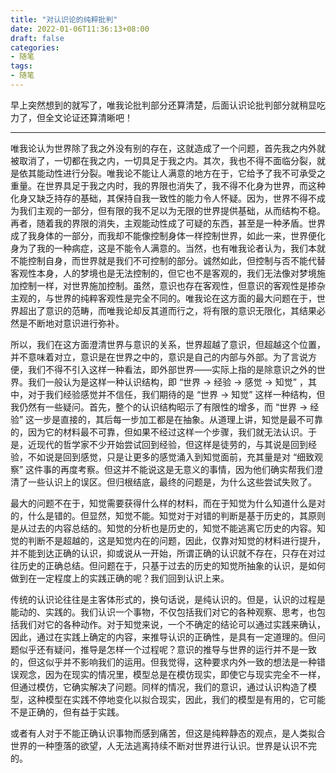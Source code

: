 ```yaml
---
title: "对认识论的纯粹批判"
date: 2022-01-06T11:36:13+08:00
draft: false
categories:
- 随笔
tags:
- 随笔
---
```


早上突然想到的就写了，唯我论批判部分还算清楚，后面认识论批判部分就稍显吃力了，但全文论证还算清晰吧！

---

唯我论认为世界除了我之外没有别的存在，这就造成了一个问题，首先我之内外就被取消了，一切都在我之内，一切具足于我之内。其次，我也不得不面临分裂，就是依其能动性进行分裂。唯我论不能让人满意的地方在于，它给予了我不可承受之重量。在世界具足于我之内时，我的界限也消失了，我不得不化身为世界，而这种化身又缺乏持存的基础，其保持自我一致性的能力令人怀疑。因为，世界不得不成为我们主观的一部分，但有限的我不足以为无限的世界提供基础，从而结构不稳。再者，随着我的界限的消失，主观能动性成了可疑的东西，甚至是一种矛盾。世界成了我身体的一部分，而我却不能像控制身体一样控制世界，如此一来，世界便化身为了我的一种病症，这是不能令人满意的。当然，也有唯我论者认为，我们本就不能控制自身，而世界就是我们不可控制的部分。诚然如此，但控制与否不能代替客观性本身，人的梦境也是无法控制的，但它也不是客观的，我们无法像对梦境施加控制一样，对世界施加控制。虽然，意识也存在客观性，但意识的客观性是掺杂主观的，与世界的纯粹客观性是完全不同的。唯我论在这方面的最大问题在于，世界超出了意识的范畴，而唯我论却反其道而行之，将有限的意识无限化，其结果必然是不断地对意识进行弥补。

所以，我们在这方面澄清世界与意识的关系，世界超越了意识，但超越这个位置，并不意味着对立，意识是在世界之中的，意识是自己的内部与外部。为了言说方便，我们不得不引入这样一种看法，即外部世界——实际上指的是除意识之外的世界。我们一般认为是这样一种认识结构，即 “世界 -> 经验 -> 感觉 -> 知觉” ，其中，对于我们经验感觉并不信任，我们期待的是 “世界 -> 知觉” 这样一种结构，但我仍然有一些疑问。首先，整个的认识结构昭示了有限性的增多，而 “世界 -> 经验” 这一步是直接的，其后每一步加工都是在抽象。从道理上讲，知觉是最不可靠的，因为它的材料最不可靠，但如果不经过这样一个步骤，我们就无法认识。于是，近现代的哲学家不少开始尝试回到经验，但这样是徒劳的，与其说是回到经验，不如说是回到感觉，只是让更多的感觉涌入到知觉面前，充其量是对 “细致观察” 这件事的再度考察。但这并不能说这是无意义的事情，因为他们确实帮我们澄清了一些认识上的误区。但归根结底，最终的问题是，为什么这些尝试失败了。

最大的问题不在于，知觉需要获得什么样的材料，而在于知觉为什么知道什么是对的，什么是错的。但显然，知觉不能。知觉对于对错的判断是基于历史的，其原则是从过去的内容总结的。知觉的分析也是历史的，知觉不能逃离它历史的内容。知觉的判断不是超越的，这是知觉内在的问题，因此，仅靠对知觉的材料进行提升，并不能到达正确的认识，抑或说从一开始，所谓正确的认识就不存在，只存在对过往历史的正确总结。但问题在于，只基于过去的历史的知觉所抽象的认识，是如何做到在一定程度上的实践正确的呢？我们回到认识上来。

传统的认识论往往是主客体形式的，换句话说，是纯认识的。但是，认识的过程是能动的、实践的。我们认识一个事物，不仅包括我们对它的各种观察、思考，也包括我们对它的各种动作。对于知觉来说，一个不确定的结论可以通过实践来确认，因此，通过在实践上确定的内容，来推导认识的正确性，是具有一定道理的。但问题似乎还有疑问，推导是怎样一个过程呢？意识的推导与世界的运行并不是一致的，但这似乎并不影响我们的运用。但我觉得，这种要求内外一致的想法是一种错误观念，因为在现实的情况里，模型总是在模仿现实，即使它与现实完全不一样，但通过模仿，它确实解决了问题。同样的情况，我们的意识，通过认识构造了模型，这种模型在实践不停地变化以拟合现实，因此，我们的模型是有用的，它可能不是正确的，但有益于实践。

或者有人对于不能正确认识事物而感到痛苦，但这是纯粹静态的观点，是人类拟合世界的一种堕落的欲望，人无法逃离持续不断对世界进行认识。世界是认识不完的。

